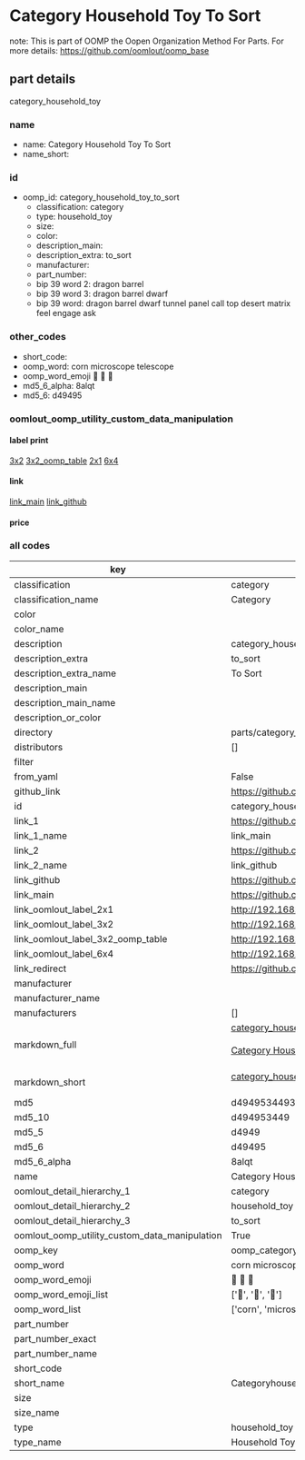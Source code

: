 # Category Household Toy To Sort  

note: This is part of OOMP the Oopen Organization Method For Parts. For more details: https://github.com/oomlout/oomp_base

##  part details
  



category_household_toy



### name
* name: Category Household Toy To Sort
* name_short: 
### id
* oomp_id: category_household_toy_to_sort
  * classification: category
  * type: household_toy
  * size: 
  * color: 
  * description_main: 
  * description_extra: to_sort
  * manufacturer: 
  * part_number: 
  * bip 39 word 2: dragon barrel
  * bip 39 word 3: dragon barrel dwarf
  * bip 39 word: dragon barrel dwarf tunnel panel call top desert matrix feel engage ask

### other_codes
* short_code: 
* oomp_word: corn microscope telescope
* oomp_word_emoji :corn: :microscope: :telescope:
* md5_6_alpha: 8alqt
* md5_6: d49495






### oomlout_oomp_utility_custom_data_manipulation
#### label print
[3x2](http://192.168.1.245:1112/?label=oomp%208alqt)
[3x2_oomp_table](http://192.168.1.108:1112/?label=oomp%208alqt)
[2x1](http://192.168.1.242:1112/?label=oomp%208alqt)
[6x4](http://192.168.1.55:1112/?label=oomp%208alqt)    

#### link

[link_main](https://github.com/oomlout/oomlout_oomp_version_1_messy/tree/main/parts/category_household_toy_to_sort) [link_github](https://github.com/oomlout/oomlout_oomp_version_1_messy/tree/main/parts/category_household_toy_to_sort)                             

#### price







### all codes 
| key | value |  
| --- | --- |  
| classification | category |  
| classification_name | Category |  
| color |  |  
| color_name |  |  
| description | category_household_toy |  
| description_extra | to_sort |  
| description_extra_name | To Sort |  
| description_main |  |  
| description_main_name |  |  
| description_or_color |   |  
| directory | parts/category_household_toy_to_sort |  
| distributors | [] |  
| filter |  |  
| from_yaml | False |  
| github_link | https://github.com/oomlout/oomlout_oomp_part_src/tree/main/parts/category_household_toy_to_sort |  
| id | category_household_toy_to_sort |  
| link_1 | https://github.com/oomlout/oomlout_oomp_version_1_messy/tree/main/parts/category_household_toy_to_sort |  
| link_1_name | link_main |  
| link_2 | https://github.com/oomlout/oomlout_oomp_version_1_messy/tree/main/parts/category_household_toy_to_sort |  
| link_2_name | link_github |  
| link_github | https://github.com/oomlout/oomlout_oomp_version_1_messy/tree/main/parts/category_household_toy_to_sort |  
| link_main | https://github.com/oomlout/oomlout_oomp_version_1_messy/tree/main/parts/category_household_toy_to_sort |  
| link_oomlout_label_2x1 | http://192.168.1.242:1112/?label=oomp%208alqt |  
| link_oomlout_label_3x2 | http://192.168.1.245:1112/?label=oomp%208alqt |  
| link_oomlout_label_3x2_oomp_table | http://192.168.1.108:1112/?label=oomp%208alqt |  
| link_oomlout_label_6x4 | http://192.168.1.55:1112/?label=oomp%208alqt |  
| link_redirect | https://github.com/oomlout/oomlout_oomp_version_1_messy/tree/main/parts/category_household_toy_to_sort |  
| manufacturer |  |  
| manufacturer_name |  |  
| manufacturers | [] |  
| markdown_full | [category_household_toy_to_sort](none)<br>[](none)<br>[Category Household Toy To Sort](none)<br><br> |  
| markdown_short | [category_household_toy_to_sort](none)<br><br> |  
| md5 | d4949534493bbc9c81cfcea88944b210 |  
| md5_10 | d494953449 |  
| md5_5 | d4949 |  
| md5_6 | d49495 |  
| md5_6_alpha | 8alqt |  
| name | Category Household Toy To Sort |  
| oomlout_detail_hierarchy_1 | category |  
| oomlout_detail_hierarchy_2 | household_toy |  
| oomlout_detail_hierarchy_3 | to_sort |  
| oomlout_oomp_utility_custom_data_manipulation | True |  
| oomp_key | oomp_category_household_toy_to_sort |  
| oomp_word | corn microscope telescope |  
| oomp_word_emoji | :corn: :microscope: :telescope: |  
| oomp_word_emoji_list | [':corn:', ':microscope:', ':telescope:'] |  
| oomp_word_list | ['corn', 'microscope', 'telescope'] |  
| part_number |  |  
| part_number_exact |  |  
| part_number_name |  |  
| short_code |  |  
| short_name | Categoryhouseholdtoy |  
| size |  |  
| size_name |  |  
| type | household_toy |  
| type_name | Household Toy |  
